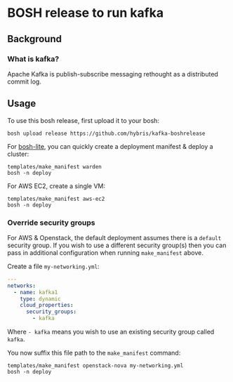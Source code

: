 BOSH release to run kafka
=======================

Background
----------

### What is kafka?

Apache Kafka is publish-subscribe messaging rethought as a distributed commit log.

Usage
-----

To use this bosh release, first upload it to your bosh:

```
bosh upload release https://github.com/hybris/kafka-boshrelease
```

For [bosh-lite](https://github.com/cloudfoundry/bosh-lite), you can quickly create a deployment manifest & deploy a cluster:

```
templates/make_manifest warden
bosh -n deploy
```

For AWS EC2, create a single VM:

```
templates/make_manifest aws-ec2
bosh -n deploy
```

### Override security groups

For AWS & Openstack, the default deployment assumes there is a `default` security group. If you wish to use a different security group(s) then you can pass in additional configuration when running `make_manifest` above.

Create a file `my-networking.yml`:

```yaml
---
networks:
  - name: kafka1
    type: dynamic
    cloud_properties:
      security_groups:
        - kafka
```

Where `- kafka` means you wish to use an existing security group called `kafka`.

You now suffix this file path to the `make_manifest` command:

```
templates/make_manifest openstack-nova my-networking.yml
bosh -n deploy
```
